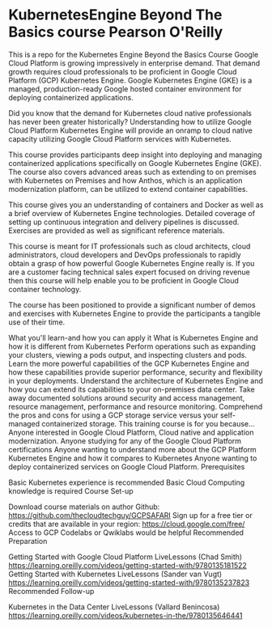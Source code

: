 # KubernetesEngine Beyond The Basics course Pearson O'Reilly
This is a repo for the Kubernetes Engine Beyond the Basics Course
Google Cloud Platform is growing impressively in enterprise demand. That demand growth requires cloud professionals to be proficient in Google Cloud Platform (GCP) Kubernetes Engine. Google Kubernetes Engine (GKE) is a managed, production-ready Google hosted container environment for deploying containerized applications.

Did you know that the demand for Kubernetes cloud native professionals has never been greater historically? Understanding how to utilize Google Cloud Platform Kubernetes Engine will provide an onramp to cloud native capacity utilizing Google Cloud Platform services with Kubernetes.

This course provides participants deep insight into deploying and managing containerized applications specifically on Google Kubernetes Engine (GKE). The course also covers advanced areas such as extending to on premises with Kubernetes on Premises and how Anthos, which is an application modernization platform, can be utilized to extend container capabilities.

This course gives you an understanding of containers and Docker as well as a brief overview of Kubernetes Engine technologies. Detailed coverage of setting up continuous integration and delivery pipelines is discussed. Exercises are provided as well as significant reference materials.

This course is meant for IT professionals such as cloud architects, cloud administrators, cloud developers and DevOps professionals to rapidly obtain a grasp of how powerful Google Kubernetes Engine really is. If you are a customer facing technical sales expert focused on driving revenue then this course will help enable you to be proficient in Google Cloud container technology.

The course has been positioned to provide a significant number of demos and exercises with Kubernetes Engine to provide the participants a tangible use of their time.

What you'll learn-and how you can apply it
What is Kubernetes Engine and how it is different from Kubernetes
Perform operations such as expanding your clusters, viewing a pods output, and inspecting clusters and pods.
Learn the more powerful capabilities of the GCP Kubernetes Engine and how these capabilities provide superior performance, security and flexibility in your deployments.
Understand the architecture of Kubernetes Engine and how you can extend its capabilities to your on-premises data center.
Take away documented solutions around security and access management, resource management, performance and resource monitoring.
Comprehend the pros and cons for using a GCP storage service versus your self-managed containerized storage.
This training course is for you because...
Anyone interested in Google Cloud Platform, Cloud native and application modernization.
Anyone studying for any of the Google Cloud Platform certifications
Anyone wanting to understand more about the GCP Platform Kubernetes Engine and how it compares to Kubernetes
Anyone wanting to deploy containerized services on Google Cloud Platform.
Prerequisites

Basic Kubernetes experience is recommended
Basic Cloud Computing knowledge is required
Course Set-up

Download course materials on author Github: https://github.com/thecloudtechguy/GCPSAFARI
Sign up for a free tier or credits that are available in your region: https://cloud.google.com/free/
Access to GCP Codelabs or Qwiklabs would be helpful
Recommended Preparation

Getting Started with Google Cloud Platform LiveLessons (Chad Smith) https://learning.oreilly.com/videos/getting-started-with/9780135181522
Getting Started with Kubernetes LiveLessons (Sander van Vugt) https://learning.oreilly.com/videos/getting-started-with/9780135237823
Recommended Follow-up

Kubernetes in the Data Center LiveLessons (Vallard Benincosa) https://learning.oreilly.com/videos/kubernetes-in-the/9780135646441
